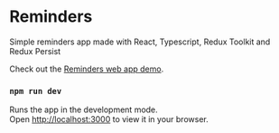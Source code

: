 # Reminders

Simple reminders app made with React, Typescript, Redux Toolkit and Redux Persist

Check out the [Reminders web app demo](https://keesiemeijer.github.io/Reminders/).

### `npm run dev`

Runs the app in the development mode.\
Open [http://localhost:3000](http://localhost:3000) to view it in your browser.
